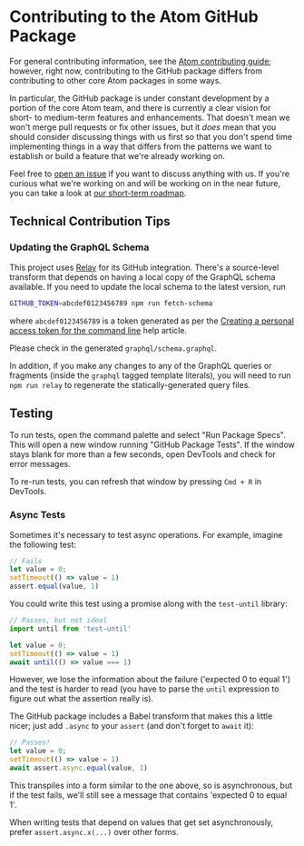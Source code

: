 # Contributing to the Atom GitHub Package

For general contributing information, see the [Atom contributing guide](https://github.com/atom/atom/blob/master/CONTRIBUTING.md); however, right now, contributing to the GitHub package differs from contributing to other core Atom packages in some ways.

In particular, the GitHub package is under constant development by a portion of the core Atom team, and there is currently a clear vision for short- to medium-term features and enhancements. That doesn't mean we won't merge pull requests or fix other issues, but it *does* mean that you should consider discussing things with us first so that you don't spend time implementing things in a way that differs from the patterns we want to establish or build a feature that we're already working on.

Feel free to [open an issue](https://github.com/atom/github/issues) if you want to discuss anything with us. If you're curious what we're working on and will be working on in the near future, you can take a look at [our short-term roadmap](https://github.com/atom/github/projects/8).

## Technical Contribution Tips

### Updating the GraphQL Schema

This project uses [Relay](https://github.com/facebook/relay) for its GitHub integration. There's a source-level transform that depends on having a local copy of the GraphQL schema available. If you need to update the local schema to the latest version, run

```bash
GITHUB_TOKEN=abcdef0123456789 npm run fetch-schema
```

where `abcdef0123456789` is a token generated as per the [Creating a personal access token for the command line](https://help.github.com/articles/creating-a-personal-access-token-for-the-command-line/) help article.

Please check in the generated `graphql/schema.graphql`.

In addition, if you make any changes to any of the GraphQL queries or fragments (inside the `graphql` tagged template literals), you will need to run `npm run relay` to regenerate the statically-generated query files.

## Testing
To run tests, open the command palette and select "Run Package Specs". This will open a new window running "GitHub Package Tests". If the window stays blank for more than a few seconds, open DevTools and check for error messages.

To re-run tests, you can refresh that window by pressing `Cmd + R` in DevTools.

### Async Tests

Sometimes it's necessary to test async operations. For example, imagine the following test:

```javascript
// Fails
let value = 0;
setTimeout(() => value = 1)
assert.equal(value, 1)
```

You could write this test using a promise along with the `test-until` library:

```javascript
// Passes, but not ideal
import until from 'test-until'

let value = 0;
setTimeout(() => value = 1)
await until(() => value === 1)
```

However, we lose the information about the failure ('expected 0 to equal 1') and the test is harder to read (you have to parse the `until` expression to figure out what the assertion really is).

The GitHub package includes a Babel transform that makes this a little nicer; just add `.async` to your `assert` (and don't forget to `await` it):

```javascript
// Passes!
let value = 0;
setTimeout(() => value = 1)
await assert.async.equal(value, 1)
```

This transpiles into a form similar to the one above, so is asynchronous, but if the test fails, we'll still see a message that contains 'expected 0 to equal 1'.

When writing tests that depend on values that get set asynchronously, prefer `assert.async.x(...)` over other forms.
